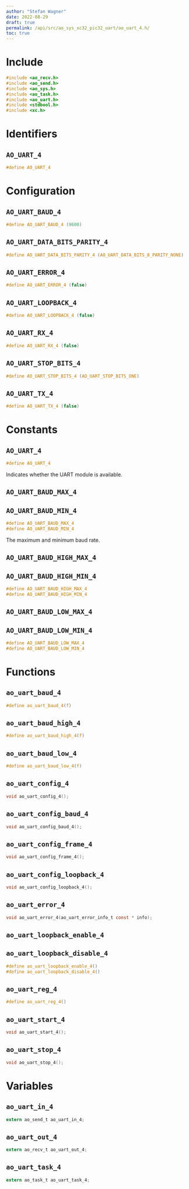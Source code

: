 ```yaml
---
author: "Stefan Wagner"
date: 2022-08-29
draft: true
permalink: /api/src/ao_sys_xc32_pic32_uart/ao_uart_4.h/
toc: true
---
```


# Include

```c
#include <ao_recv.h>
#include <ao_send.h>
#include <ao_sys.h>
#include <ao_task.h>
#include <ao_uart.h>
#include <stdbool.h>
#include <xc.h>
```

# Identifiers

## `AO_UART_4`

```c
#define AO_UART_4
```

# Configuration

## `AO_UART_BAUD_4`

```c
#define AO_UART_BAUD_4 (9600)
```

## `AO_UART_DATA_BITS_PARITY_4`

```c
#define AO_UART_DATA_BITS_PARITY_4 (AO_UART_DATA_BITS_8_PARITY_NONE)
```

## `AO_UART_ERROR_4`

```c
#define AO_UART_ERROR_4 (false)
```

## `AO_UART_LOOPBACK_4`

```c
#define AO_UART_LOOPBACK_4 (false)
```

## `AO_UART_RX_4`

```c
#define AO_UART_RX_4 (false)
```

## `AO_UART_STOP_BITS_4`

```c
#define AO_UART_STOP_BITS_4 (AO_UART_STOP_BITS_ONE)
```

## `AO_UART_TX_4`

```c
#define AO_UART_TX_4 (false)
```

# Constants

## `AO_UART_4`

```c
#define AO_UART_4
```

Indicates whether the UART module is available.

## `AO_UART_BAUD_MAX_4`
## `AO_UART_BAUD_MIN_4`

```c
#define AO_UART_BAUD_MAX_4
#define AO_UART_BAUD_MIN_4
```

The maximum and minimum baud rate.

## `AO_UART_BAUD_HIGH_MAX_4`
## `AO_UART_BAUD_HIGH_MIN_4`

```c
#define AO_UART_BAUD_HIGH_MAX_4
#define AO_UART_BAUD_HIGH_MIN_4
```

## `AO_UART_BAUD_LOW_MAX_4`
## `AO_UART_BAUD_LOW_MIN_4`

```c
#define AO_UART_BAUD_LOW_MAX_4
#define AO_UART_BAUD_LOW_MIN_4
```

# Functions

## `ao_uart_baud_4`

```c
#define ao_uart_baud_4(f)
```

## `ao_uart_baud_high_4`

```c
#define ao_uart_baud_high_4(f)
```

## `ao_uart_baud_low_4`

```c
#define ao_uart_baud_low_4(f)
```

## `ao_uart_config_4`

```c
void ao_uart_config_4();
```

## `ao_uart_config_baud_4`

```c
void ao_uart_config_baud_4();
```

## `ao_uart_config_frame_4`

```c
void ao_uart_config_frame_4();
```

## `ao_uart_config_loopback_4`

```c
void ao_uart_config_loopback_4();
```

## `ao_uart_error_4`

```c
void ao_uart_error_4(ao_uart_error_info_t const * info);
```

## `ao_uart_loopback_enable_4`
## `ao_uart_loopback_disable_4`

```c
#define ao_uart_loopback_enable_4()
#define ao_uart_loopback_disable_4()
```

## `ao_uart_reg_4`

```c
#define ao_uart_reg_4()
```

## `ao_uart_start_4`

```c
void ao_uart_start_4();
```

## `ao_uart_stop_4`

```c
void ao_uart_stop_4();
```

# Variables

## `ao_uart_in_4`

```c
extern ao_send_t ao_uart_in_4;
```

## `ao_uart_out_4`

```c
extern ao_recv_t ao_uart_out_4;
```

## `ao_uart_task_4`

```c
extern ao_task_t ao_uart_task_4;
```
